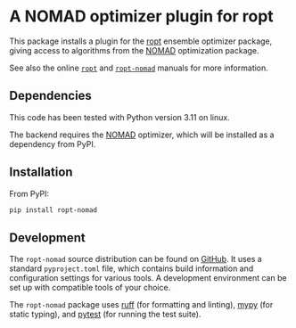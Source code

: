 # A NOMAD optimizer plugin for ropt
This package installs a plugin for the [ropt](https://github.com/tno-ropt/ropt)
ensemble optimizer package, giving access to algorithms from the
[NOMAD](https://www.gerad.ca/en/software/nomad/) optimization package.

See also the online [`ropt`](https://tno-ropt.github.io/ropt/) and
[`ropt-nomad`](https://tno-ropt.github.io/ropt-nomad/) manuals for more
information.


## Dependencies
This code has been tested with Python version 3.11 on linux.

The backend requires the [NOMAD](https://www.gerad.ca/en/software/nomad/)
optimizer, which will be installed as a dependency from PyPI.


## Installation
From PyPI:
```bash
pip install ropt-nomad
```

## Development
The `ropt-nomad` source distribution can be found on
[GitHub](https://github.com/tno-ropt/ropt-nomad). It uses a standard
`pyproject.toml` file, which contains build information and configuration
settings for various tools. A development environment can be set up with
compatible tools of your choice.

The `ropt-nomad` package uses [ruff](https://docs.astral.sh/ruff/) (for
formatting and linting), [mypy](https://www.mypy-lang.org/) (for static typing),
and [pytest](https://docs.pytest.org/en/stable/) (for running the test suite).
